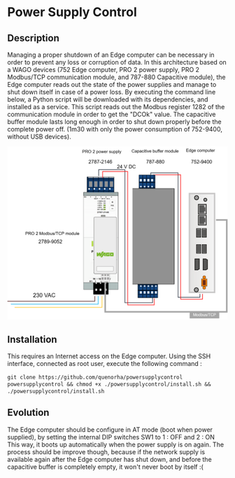 # Power Supply Control


## Description
Managing a proper shutdown of an Edge computer can be necessary in order to prevent any loss or corruption of data. 
In this architecture based on a WAGO devices (752 Edge computer, PRO 2 power supply, PRO 2 Modbus/TCP communication module, and 787-880 Capacitive module), the Edge computer reads out the state of the power supplies and manage to shut down itself in case of a power loss. 
By executing the command line below, a Python script will be downloaded with its dependencies, and installed as a service. 
This script reads out the Modbus register 1282 of the communication module in order to get the "DCOk" value. 
The capacitive buffer module lasts long enough in order to shut down properly before the complete power off.
(1m30 with only the power consumption of 752-9400, without USB devices).  

<div style="text-align: center">
<img src="images/architecture.png"
     alt="architecture"/>
</div>

## Installation

This requires an Internet access on the Edge computer. 
Using the SSH interface, connected as root user, execute the following command :

```
git clone https://github.com/quenorha/powersupplycontrol powersupplycontrol && chmod +x ./powersupplycontrol/install.sh && ./powersupplycontrol/install.sh
```

## Evolution
The Edge computer should be configure in AT mode (boot when power supplied), by setting the internal DIP switches SW1 to 1 : OFF and 2 : ON
This way, it boots up automatically when the power supply is on again. 
The process should be improve though, because if the network supply is available again after the Edge computer has shut down, and before the capacitive buffer is completely empty, it won't never boot by itself :(
